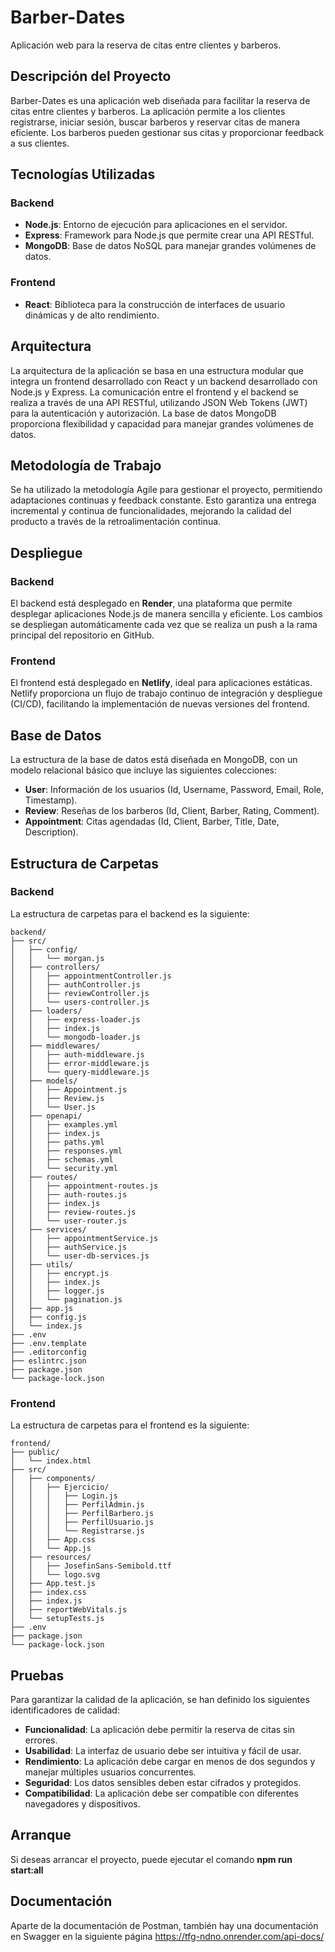 # Barber-Dates

Aplicación web para la reserva de citas entre clientes y barberos.

## Descripción del Proyecto

Barber-Dates es una aplicación web diseñada para facilitar la reserva de citas entre clientes y barberos. La aplicación permite a los clientes registrarse, iniciar sesión, buscar barberos y reservar citas de manera eficiente. Los barberos pueden gestionar sus citas y proporcionar feedback a sus clientes.

## Tecnologías Utilizadas

### Backend
- **Node.js**: Entorno de ejecución para aplicaciones en el servidor.
- **Express**: Framework para Node.js que permite crear una API RESTful.
- **MongoDB**: Base de datos NoSQL para manejar grandes volúmenes de datos.

### Frontend
- **React**: Biblioteca para la construcción de interfaces de usuario dinámicas y de alto rendimiento.

## Arquitectura

La arquitectura de la aplicación se basa en una estructura modular que integra un frontend desarrollado con React y un backend desarrollado con Node.js y Express. La comunicación entre el frontend y el backend se realiza a través de una API RESTful, utilizando JSON Web Tokens (JWT) para la autenticación y autorización. La base de datos MongoDB proporciona flexibilidad y capacidad para manejar grandes volúmenes de datos.

## Metodología de Trabajo

Se ha utilizado la metodología Agile para gestionar el proyecto, permitiendo adaptaciones continuas y feedback constante. Esto garantiza una entrega incremental y continua de funcionalidades, mejorando la calidad del producto a través de la retroalimentación continua.

## Despliegue

### Backend
El backend está desplegado en **Render**, una plataforma que permite desplegar aplicaciones Node.js de manera sencilla y eficiente. Los cambios se despliegan automáticamente cada vez que se realiza un push a la rama principal del repositorio en GitHub.

### Frontend
El frontend está desplegado en **Netlify**, ideal para aplicaciones estáticas. Netlify proporciona un flujo de trabajo continuo de integración y despliegue (CI/CD), facilitando la implementación de nuevas versiones del frontend.

## Base de Datos

La estructura de la base de datos está diseñada en MongoDB, con un modelo relacional básico que incluye las siguientes colecciones:
- **User**: Información de los usuarios (Id, Username, Password, Email, Role, Timestamp).
- **Review**: Reseñas de los barberos (Id, Client, Barber, Rating, Comment).
- **Appointment**: Citas agendadas (Id, Client, Barber, Title, Date, Description).

## Estructura de Carpetas

### Backend
La estructura de carpetas para el backend es la siguiente:

```plaintext
backend/
├── src/
│   ├── config/
│   │   └── morgan.js
│   ├── controllers/
│   │   ├── appointmentController.js
│   │   ├── authController.js
│   │   ├── reviewController.js
│   │   └── users-controller.js
│   ├── loaders/
│   │   ├── express-loader.js
│   │   ├── index.js
│   │   └── mongodb-loader.js
│   ├── middlewares/
│   │   ├── auth-middleware.js
│   │   ├── error-middleware.js
│   │   └── query-middleware.js
│   ├── models/
│   │   ├── Appointment.js
│   │   ├── Review.js
│   │   └── User.js
│   ├── openapi/
│   │   ├── examples.yml
│   │   ├── index.js
│   │   ├── paths.yml
│   │   ├── responses.yml
│   │   ├── schemas.yml
│   │   └── security.yml
│   ├── routes/
│   │   ├── appointment-routes.js
│   │   ├── auth-routes.js
│   │   ├── index.js
│   │   ├── review-routes.js
│   │   └── user-router.js
│   ├── services/
│   │   ├── appointmentService.js
│   │   ├── authService.js
│   │   └── user-db-services.js
│   ├── utils/
│   │   ├── encrypt.js
│   │   ├── index.js
│   │   ├── logger.js
│   │   └── pagination.js
│   ├── app.js
│   ├── config.js
│   └── index.js
├── .env
├── .env.template
├── .editorconfig
├── eslintrc.json
├── package.json
└── package-lock.json
```
### Frontend
La estructura de carpetas para el frontend es la siguiente:

```plaintext
frontend/
├── public/
│   └── index.html
├── src/
│   ├── components/
│   │   ├── Ejercicio/
│   │   │   ├── Login.js
│   │   │   ├── PerfilAdmin.js
│   │   │   ├── PerfilBarbero.js
│   │   │   ├── PerfilUsuario.js
│   │   │   └── Registrarse.js
│   │   ├── App.css
│   │   └── App.js
│   ├── resources/
│   │   ├── JosefinSans-Semibold.ttf
│   │   └── logo.svg
│   ├── App.test.js
│   ├── index.css
│   ├── index.js
│   ├── reportWebVitals.js
│   └── setupTests.js
├── .env
├── package.json
└── package-lock.json
```

## Pruebas

Para garantizar la calidad de la aplicación, se han definido los siguientes identificadores de calidad:
- **Funcionalidad**: La aplicación debe permitir la reserva de citas sin errores.
- **Usabilidad**: La interfaz de usuario debe ser intuitiva y fácil de usar.
- **Rendimiento**: La aplicación debe cargar en menos de dos segundos y manejar múltiples usuarios concurrentes.
- **Seguridad**: Los datos sensibles deben estar cifrados y protegidos.
- **Compatibilidad**: La aplicación debe ser compatible con diferentes navegadores y dispositivos.

## Arranque

Si deseas arrancar el proyecto, puede ejecutar el comando **npm run start:all**

## Documentación

Aparte de la documentación de Postman, también hay una documentación en Swagger en la siguiente página https://tfg-ndno.onrender.com/api-docs/